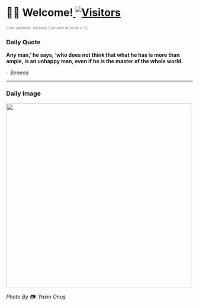 <h1>👋🏽 Welcome!<a href="https://github.com/OmitNomis/"> <img src="https://visitor-badge.laobi.icu/badge?page_id=OmitNomis" alt="Visitors"></a></h1>

<i><p style="font-size: 0.6rem; color:gray">(Last Updated: Tuesday 7 October at 01:46 UTC)</p></i>

<h3> Daily Quote </h3>
<b><p>Any man,’ he says, ‘who does not think that what he has is more than ample, is an unhappy man, even if he is the master of the whole world.</p></b>
<i><caption style="font-size: 0.8rem; color:gray;">- Seneca</caption></i>


<hr>

<h3>Daily Image</h3>
<a href="https://images.pexels.com/photos/34145806/pexels-photo-34145806.jpeg" target="_blank"><img style="height:500px;" src="https://images.pexels.com/photos/34145806/pexels-photo-34145806.jpeg"/></a>

<i><caption style="font-size: 0.8rem; color:gray;"> Photo By 📷: Yasin Onuş</caption></i>
